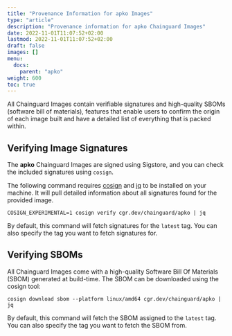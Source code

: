 ```yaml
---
title: "Provenance Information for apko Images"
type: "article"
description: "Provenance information for apko Chainguard Images"
date: 2022-11-01T11:07:52+02:00
lastmod: 2022-11-01T11:07:52+02:00
draft: false
images: []
menu:
  docs:
    parent: "apko"
weight: 600
toc: true
---
```


All Chainguard Images contain verifiable signatures and high-quality SBOMs (software bill of materials), features that enable users to confirm the origin of each image built and have a detailed list of everything that is packed within.

## Verifying Image Signatures
The **apko** Chainguard Images are signed using Sigstore, and you can check the included signatures using `cosign`.

The following command requires [cosign](https://docs.sigstore.dev/cosign/overview/) and [jq](https://stedolan.github.io/jq/) to be installed on your machine. It will pull detailed information about all signatures found for the provided image.

```shell
COSIGN_EXPERIMENTAL=1 cosign verify cgr.dev/chainguard/apko | jq
```

By default, this command will fetch signatures for the `latest` tag. You can also specify the tag you want to fetch signatures for.

## Verifying SBOMs

All Chainguard Images come with a high-quality Software Bill Of Materials (SBOM) generated at build-time. The SBOM can be downloaded using the cosign tool:

```shell
cosign download sbom --platform linux/amd64 cgr.dev/chainguard/apko | jq
```
By default, this command will fetch the SBOM assigned to the `latest` tag. You can also specify the tag you want to fetch the SBOM from.
